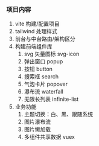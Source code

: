 ### 项目内容

1. vite 构建/配置项目
2. tailwind 处理样式
3. 前台与中台路由/架构区分
4. 构建前端组件库
   1. svg 矢量图标 svg-icon
   2. 弹出窗口 popup
   3. 按钮 button
   4. 搜索框 search
   5. 气泡卡片 popover
   6. 瀑布流 waterfall
   7. 无限长列表 infinite-list
5. 业务功能
   1. 主题切换：白、黑、跟随系统
   2. 图片瀑布流
   3. 图片懒加载
   4. 多组件共享数据 vuex
